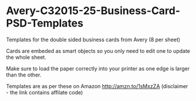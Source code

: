 # Avery-C32015-25-Business-Card-PSD-Templates

Templates for the double sided business cards from Avery (8 per sheet)

Cards are embeded as smart objects so you only need to edit one to update the whole sheet.

Make sure to load the paper correctly into your printer as one edge is larger than the other.

Templates are as per these on Amazon http://amzn.to/1sMxzZA (disclaimer - the link contains affilate code)